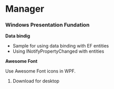 # Manager

### Windows Presentation Fundation
**Data bindig**
 - Sample for using data binding with EF entities
 - Using INotifyPropertyChanged with entities

**Awesome Font**

Use Awesome Font icons in WPF.
  1. Download for desktop
